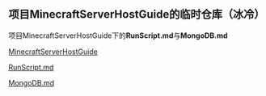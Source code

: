 ## 项目MinecraftServerHostGuide的临时仓库（冰冷）
 项目MinecraftServerHostGuide下的**RunScript.md**与**MongoDB.md**
 
 [MinecraftServerHostGuide](https://github.com/Mhy278/MinecraftServerHostGuide "MinecraftServerHostGuide")
 
 [RunScript.md](https://github.com/gdenga/MinecraftServerHostGuideEdit/blob/master/RunScript.md "RunScript.md")
 
 [MongoDB.md](https://github.com/gdenga/MinecraftServerHostGuideEdit/blob/master/MongoDB.md "MongoDB.md")
